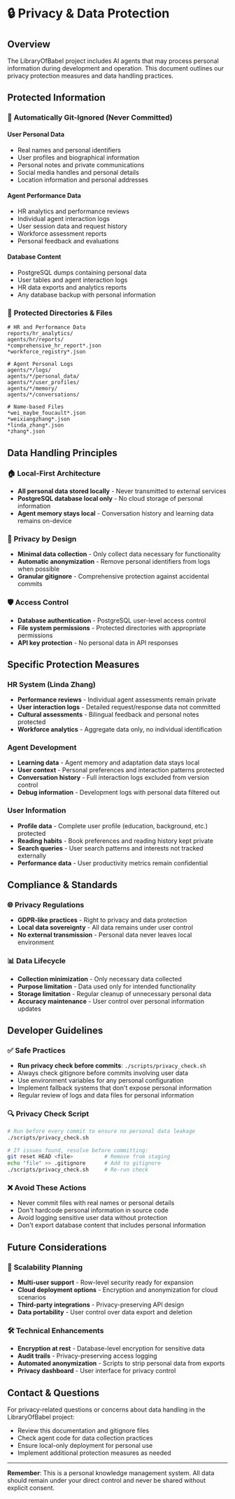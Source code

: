 # 🔒 Privacy & Data Protection

## Overview

The LibraryOfBabel project includes AI agents that may process personal information during development and operation. This document outlines our privacy protection measures and data handling practices.

## Protected Information

### 🚫 **Automatically Git-Ignored (Never Committed)**

#### User Personal Data
- Real names and personal identifiers
- User profiles and biographical information  
- Personal notes and private communications
- Social media handles and personal details
- Location information and personal addresses

#### Agent Performance Data
- HR analytics and performance reviews
- Individual agent interaction logs
- User session data and request history
- Workforce assessment reports
- Personal feedback and evaluations

#### Database Content
- PostgreSQL dumps containing personal data
- User tables and agent interaction logs
- HR data exports and analytics reports
- Any database backup with personal information

### 📁 **Protected Directories & Files**

```
# HR and Performance Data
reports/hr_analytics/
agents/hr/reports/
*comprehensive_hr_report*.json
*workforce_registry*.json

# Agent Personal Logs
agents/*/logs/
agents/*/personal_data/
agents/*/user_profiles/
agents/*/memory/
agents/*/conversations/

# Name-based Files
*wei_maybe_foucault*.json
*weixiangzhang*.json
*linda_zhang*.json
*zhang*.json
```

## Data Handling Principles

### 🏠 **Local-First Architecture**
- **All personal data stored locally** - Never transmitted to external services
- **PostgreSQL database local only** - No cloud storage of personal information
- **Agent memory stays local** - Conversation history and learning data remains on-device

### 🔐 **Privacy by Design**
- **Minimal data collection** - Only collect data necessary for functionality
- **Automatic anonymization** - Remove personal identifiers from logs when possible
- **Granular gitignore** - Comprehensive protection against accidental commits

### 🛡️ **Access Control**
- **Database authentication** - PostgreSQL user-level access control
- **File system permissions** - Protected directories with appropriate permissions
- **API key protection** - No personal data in API responses

## Specific Protection Measures

### HR System (Linda Zhang)
- **Performance reviews** - Individual agent assessments remain private
- **User interaction logs** - Detailed request/response data not committed
- **Cultural assessments** - Bilingual feedback and personal notes protected
- **Workforce analytics** - Aggregate data only, no individual identification

### Agent Development
- **Learning data** - Agent memory and adaptation data stays local
- **User context** - Personal preferences and interaction patterns protected
- **Conversation history** - Full interaction logs excluded from version control
- **Debug information** - Development logs with personal data filtered out

### User Information
- **Profile data** - Complete user profile (education, background, etc.) protected
- **Reading habits** - Book preferences and reading history kept private
- **Search queries** - User search patterns and interests not tracked externally
- **Performance data** - User productivity metrics remain confidential

## Compliance & Standards

### 🌐 **Privacy Regulations**
- **GDPR-like practices** - Right to privacy and data protection
- **Local data sovereignty** - All data remains under user control
- **No external transmission** - Personal data never leaves local environment

### 📊 **Data Lifecycle**
- **Collection minimization** - Only necessary data collected
- **Purpose limitation** - Data used only for intended functionality
- **Storage limitation** - Regular cleanup of unnecessary personal data
- **Accuracy maintenance** - User control over personal information updates

## Developer Guidelines

### ✅ **Safe Practices**
- **Run privacy check before commits**: `./scripts/privacy_check.sh`
- Always check gitignore before commits involving user data
- Use environment variables for any personal configuration
- Implement fallback systems that don't expose personal information
- Regular review of logs and data files for personal information

### 🔍 **Privacy Check Script**
```bash
# Run before every commit to ensure no personal data leakage
./scripts/privacy_check.sh

# If issues found, resolve before committing:
git reset HEAD <file>          # Remove from staging
echo "file" >> .gitignore      # Add to gitignore
./scripts/privacy_check.sh     # Re-run check
```

### ❌ **Avoid These Actions**
- Never commit files with real names or personal details
- Don't hardcode personal information in source code
- Avoid logging sensitive user data without protection
- Don't export database content that includes personal information

## Future Considerations

### 🔮 **Scalability Planning**
- **Multi-user support** - Row-level security ready for expansion
- **Cloud deployment options** - Encryption and anonymization for cloud scenarios
- **Third-party integrations** - Privacy-preserving API design
- **Data portability** - User control over data export and deletion

### 🛠️ **Technical Enhancements**
- **Encryption at rest** - Database-level encryption for sensitive data
- **Audit trails** - Privacy-preserving access logging
- **Automated anonymization** - Scripts to strip personal data from exports
- **Privacy dashboard** - User interface for privacy control

## Contact & Questions

For privacy-related questions or concerns about data handling in the LibraryOfBabel project:

- Review this documentation and gitignore files
- Check agent code for data collection practices  
- Ensure local-only deployment for personal use
- Implement additional protection measures as needed

---

**Remember**: This is a personal knowledge management system. All data should remain under your direct control and never be shared without explicit consent.